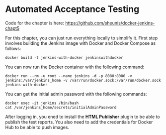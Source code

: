 # Automated Acceptance Testing

Code for the chapter is here: https://github.com/sheunis/docker-jenkins-chapt5

For this chapter, you can just run everything locally to simplify it. First step involves building the Jenkins image with Docker and Docker Compose as follows:

`docker build -t jenkins-with-docker jenkinswithdocker`

You can now run the Docker container with the following command:

`docker run --rm -u root --name jenkins -d -p 8080:8080 -v jenkins:/var/jenkins_home -v /var/run/docker.sock:/var/run/docker.sock jenkins-with-docker`

You can get the initial admin password with the following commands:

    docker exec -it jenkins /bin/bash
    cat /var/jenkins_home/secrets/initialAdminPassword

After logging in, you ened to install the **HTML Publisher** plugin to be able to publish the test reports. You also need to add the credentials for Docker Hub to be able to push images.

